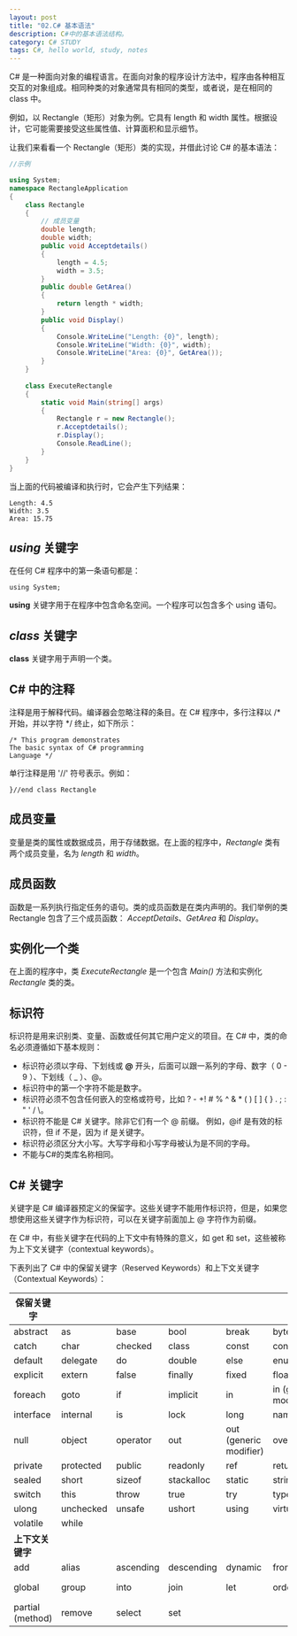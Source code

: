 ```yaml
---
layout: post
title: "02.C# 基本语法"
description: C#中的基本语法结构。
category: C# STUDY
tags: C#, hello world, study, notes
---
```


C# 是一种面向对象的编程语言。在面向对象的程序设计方法中，程序由各种相互交互的对象组成。相同种类的对象通常具有相同的类型，或者说，是在相同的 class 中。

例如，以 Rectangle（矩形）对象为例。它具有 length 和 width 属性。根据设计，它可能需要接受这些属性值、计算面积和显示细节。

让我们来看看一个 Rectangle（矩形）类的实现，并借此讨论 C# 的基本语法：

```c#
//示例

using System;
namespace RectangleApplication
{
    class Rectangle
    {
        // 成员变量
        double length;
        double width;
        public void Acceptdetails()
        {
            length = 4.5;    
            width = 3.5;
        }
        public double GetArea()
        {
            return length * width;
        }
        public void Display()
        {
            Console.WriteLine("Length: {0}", length);
            Console.WriteLine("Width: {0}", width);
            Console.WriteLine("Area: {0}", GetArea());
        }
    }
    
    class ExecuteRectangle
    {
        static void Main(string[] args)
        {
            Rectangle r = new Rectangle();
            r.Acceptdetails();
            r.Display();
            Console.ReadLine();
        }
    }
}
```

当上面的代码被编译和执行时，它会产生下列结果：

```
Length: 4.5
Width: 3.5
Area: 15.75
```

## *using* 关键字

在任何 C# 程序中的第一条语句都是：

```
using System;
```

**using** 关键字用于在程序中包含命名空间。一个程序可以包含多个 using 语句。

## *class* 关键字

**class** 关键字用于声明一个类。

## C# 中的注释

注释是用于解释代码。编译器会忽略注释的条目。在 C# 程序中，多行注释以 /* 开始，并以字符 */ 终止，如下所示：

```
/* This program demonstrates
The basic syntax of C# programming 
Language */
```

单行注释是用 '//' 符号表示。例如：

```
}//end class Rectangle    
```

## 成员变量

变量是类的属性或数据成员，用于存储数据。在上面的程序中，*Rectangle* 类有两个成员变量，名为 *length* 和 *width*。

## 成员函数

函数是一系列执行指定任务的语句。类的成员函数是在类内声明的。我们举例的类 Rectangle 包含了三个成员函数： *AcceptDetails*、*GetArea* 和 *Display*。

## 实例化一个类

在上面的程序中，类 *ExecuteRectangle* 是一个包含 *Main()* 方法和实例化 *Rectangle* 类的类。

## 标识符

标识符是用来识别类、变量、函数或任何其它用户定义的项目。在 C# 中，类的命名必须遵循如下基本规则：

- 标识符必须以字母、下划线或 **@** 开头，后面可以跟一系列的字母、数字（ 0 - 9 ）、下划线（ _ ）、@。
- 标识符中的第一个字符不能是数字。
- 标识符必须不包含任何嵌入的空格或符号，比如 ? - +! # % ^ & * ( ) [ ] { } . ; : " ' / \。
- 标识符不能是 C# 关键字。除非它们有一个 @ 前缀。 例如，@if 是有效的标识符，但 if 不是，因为 if 是关键字。
- 标识符必须区分大小写。大写字母和小写字母被认为是不同的字母。
- 不能与C#的类库名称相同。

## C# 关键字

关键字是 C# 编译器预定义的保留字。这些关键字不能用作标识符，但是，如果您想使用这些关键字作为标识符，可以在关键字前面加上 @ 字符作为前缀。

在 C# 中，有些关键字在代码的上下文中有特殊的意义，如 get 和 set，这些被称为上下文关键字（contextual keywords）。

下表列出了 C# 中的保留关键字（Reserved Keywords）和上下文关键字（Contextual Keywords）：

| **保留关键字**   |           |           |            |                        |                       |                |
| ---------------- | --------- | --------- | ---------- | ---------------------- | --------------------- | -------------- |
| abstract         | as        | base      | bool       | break                  | byte                  | case           |
| catch            | char      | checked   | class      | const                  | continue              | decimal        |
| default          | delegate  | do        | double     | else                   | enum                  | event          |
| explicit         | extern    | false     | finally    | fixed                  | float                 | for            |
| foreach          | goto      | if        | implicit   | in                     | in (generic modifier) | int            |
| interface        | internal  | is        | lock       | long                   | namespace             | new            |
| null             | object    | operator  | out        | out (generic modifier) | override              | params         |
| private          | protected | public    | readonly   | ref                    | return                | sbyte          |
| sealed           | short     | sizeof    | stackalloc | static                 | string                | struct         |
| switch           | this      | throw     | true       | try                    | typeof                | uint           |
| ulong            | unchecked | unsafe    | ushort     | using                  | virtual               | void           |
| volatile         | while     |           |            |                        |                       |                |
| **上下文关键字** |           |           |            |                        |                       |                |
| add              | alias     | ascending | descending | dynamic                | from                  | get            |
| global           | group     | into      | join       | let                    | orderby               | partial (type) |
| partial (method) | remove    | select    | set        |                        |                       |                |